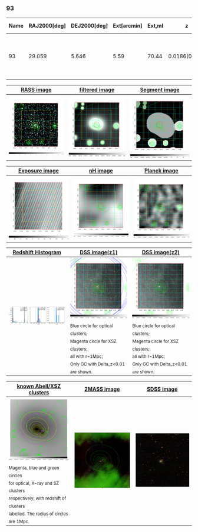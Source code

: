 <div STYLE="page-break-after: always;"></div>

### 93

|Name|RAJ2000[deg]|DEJ2000[deg] |Ext[arcmin]| Ext,ml | z | z_src| C|GC(XSZ,Delta_z<0.01)| GC(OPT,Delta_z<0.01)|GC| R_sig[arcmin] | R500[arcmin] | R500[Mpc]| CRsig[c/s] | CR500[c/s] |L500[1E44 erg/s]|F500[1E-12 erg/s/cm^2]| M500[1E14 Msun]|Tx[keV]|Cnt_sig|Beta|Rc[arcmin]|Comment|Alias|
|---|---|---|---|---|---|------|---|--------|---------|----------|---|---|---|---|---|---|---|---|---|---|---|---|---|---|
|93| 29.059| 5.646| 5.59| 70.44| 0.0186(0.005)| z1, z_opt| S| -| N| C, F20, N, Tak, W, XCS| 18.281| 20.028| 0.454| 0.205(0.047)| 0.209(0.048)| 0.021(0.003)| 2.718(0.359)| 0.27(0.02)| 0.96(0.04)| 125.7| 0.616(-0.076+0.134)| 5.317(-1.300+2.009)| An X-ray cluster with $z$ = 0.4499 and offset = 0.18 Mpc| t286|

|[RASS image](../image/93/93_img.pdf)|[filtered image](../image/93/93_fil.pdf)|[Segment image](../image/93/93_seg.pdf)|
|-------------------|--------------------|-------------------|
| <img src="../image/93/93_img.png" width="300">  | <img src="../image/93/93_fil.png" width="300">   | <img src="../image/93/93_seg.png" width="300">  |

|[Exposure image](../image/93/93_mex.pdf)| [nH image](../image/93/93_nh.pdf)| [Planck image](../image/93/93_p.pdf)|
|-------------------|--------------------|-------------------|
|<img src="../image/93/93_mex.png" width="300">   | <img src="../image/93/93_nh.png" width="300">    | <img src="../image/93/93_p.png" width="300"> |

|[Redshift Histogram](../image/93/93_zg.pdf) | [DSS image(z1)](../image/93/93_dss_z1.pdf)      |  [DSS image(z2)](../image/93/93_dss_z2.pdf)    |
|-------------------|--------------------|-------------------|
|<img src="../image/93/93_zg.png" width="300"> |<img src="../image/93/93_dss_z1.png" width="300"> <sub><br>Blue circle for optical clusters; <br>Magenta circle for XSZ clusters; <br>all with r=1Mpc; <br>Only GC with Delta_z<0.01 are shown. </sub>| <img src="../image/93/93_dss_z2.png" width="300"><sub><br>Blue circle for optical clusters; <br>Magenta circle for XSZ clusters; <br>all with r=1Mpc; <br>Only GC with Delta_z<0.01 are shown. </sub> |

|[known Abell/XSZ clusters](../image/93/93_gc.pdf) | [2MASS image](../image/93/93_2mass.pdf)      |[SDSS image](../image/93/93_sdss.pdf)   |
|-------------------|-------------------|-------------------|
|<img src=../image/93/93_gc.png width="300"> <br><sub>Magenta, blue and green circles <br>for optical, X-ray and SZ clusters <br>respectively, with redshift of clusters <br>labelled. The radius of circles <br>are 1Mpc.</sub>|<img src="../image/93/93_2mass.png" width="300">  | <img src="../image/93/93_sdss.png" width="300">  |




